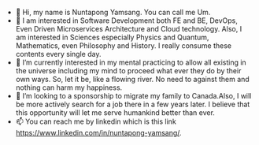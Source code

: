 - 👋 Hi, my name is Nuntapong Yamsang. You can call me Um.
- 👀 I am interested in Software Development both FE and BE, DevOps, Even Driven Microservices Architecture and Cloud technology. Also, I am interested in Sciences especially Physics and Quantum, Mathematics, even Philosophy and History. I really consume these contents every single day.
- 🌱 I’m currently interested in my mental practicing to allow all existing in the universe including my mind to proceed what ever they do by their own ways. So, let it be, like a flowing river. No need to against them and nothing can harm my happiness.
- 💞️ I’m looking to a sponsorship to migrate my family to Canada.Also, I will be more actively search for a job there in a few years later. I believe that this opportunity will let me serve humankind better than ever. 
- 📫 You can reach me by linkedin which is this link https://www.linkedin.com/in/nuntapong-yamsang/.

<!---
nuntapong-yamsang/nuntapong-yamsang is a ✨ special ✨ repository because its `README.md` (this file) appears on your GitHub profile.
You can click the Preview link to take a look at your changes.
--->
